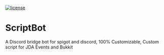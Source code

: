 [license]: https://img.shields.io/badge/License-Apache%202.0-lightgrey.svg
[ ![license][] ](https://github.com/VRCube/ScriptBot/tree/master/LICENSE)
# ScriptBot
A Discord bridge bot for spigot and discord, 100% Customizable, Custom script for JDA Events and Bukkit

